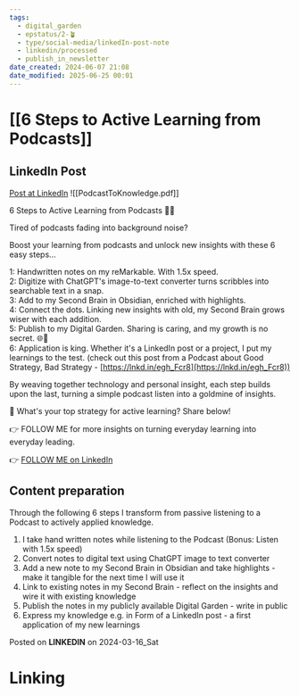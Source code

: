 ```yaml
---
tags:
  - digital_garden
  - epstatus/2-🪴
  - type/social-media/linkedIn-post-note
  - linkedin/processed
  - publish_in_newsletter
date_created: 2024-06-07 21:08
date_modified: 2025-06-25 00:01
---
```

# [[6 Steps to Active Learning from Podcasts]]

## LinkedIn Post

[Post at LinkedIn](https://www.linkedin.com/posts/sebastiankamilli_6-steps-from-podcast-to-applied-knowledge-activity-7174690871706013696-EV2i?utm_source=share&utm_medium=member_desktop)
![[PodcastToKnowledge.pdf]]

6 Steps to Active Learning from Podcasts 🧠✨  
  
Tired of podcasts fading into background noise?  
  
Boost your learning from podcasts and unlock new insights with these 6 easy steps…  
  
1: Handwritten notes on my reMarkable. With 1.5x speed.  
2: Digitize with ChatGPT's image-to-text converter turns scribbles into searchable text in a snap.  
3: Add to my Second Brain in Obsidian, enriched with highlights.  
4: Connect the dots. Linking new insights with old, my Second Brain grows wiser with each addition.  
5: Publish to my Digital Garden. Sharing is caring, and my growth is no secret. 🌐🌱  
6: Application is king. Whether it's a LinkedIn post or a project, I put my learnings to the test. (check out this post from a Podcast about Good Strategy, Bad Strategy - [https://lnkd.in/egh_Fcr8](https://lnkd.in/egh_Fcr8))  

By weaving together technology and personal insight, each step builds upon the last, turning a simple podcast listen into a goldmine of insights.  
  
💬 What's your top strategy for active learning? Share below!  
  
👉 FOLLOW ME for more insights on turning everyday learning into everyday leading.

👉 [FOLLOW ME on LinkedIn](https://www.linkedin.com/comm/mynetwork/discovery-see-all?usecase=PEOPLE_FOLLOWS&followMember=sebastiankamilli)

## Content preparation

Through the following 6 steps I transform from passive listening to a Podcast to actively applied knowledge.

1) I take hand written notes while listening to the Podcast (Bonus: Listen with 1.5x speed)
2) Convert notes to digital text using ChatGPT image to text converter
3) Add a new note to my Second Brain in Obsidian and take highlights - make it tangible for the next time I will use it
4) Link to existing notes in my Second Brain - reflect on the insights and wire it with existing knowledge
5) Publish the notes in my publicly available Digital Garden - write in public 
6) Express my knowledge e.g. in Form of a LinkedIn post - a first application of my new learnings

Posted on **LINKEDIN** on 2024-03-16_Sat

# Linking